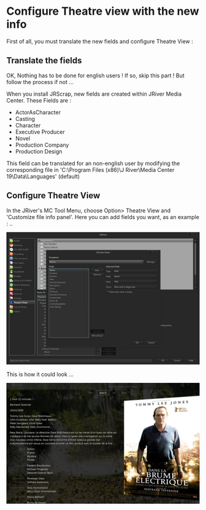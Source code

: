 
# Configure  Theatre view with the new info

First of all, you must translate the new fields and configure Theatre View :

Translate the fields
-------------

OK, Nothing has to be done for english users ! If so, skip this part !
But follow the process if not ...
  
When you install JRScrap, new fields are created within JRiver Media Center.
These Fields are :

* ActorAsCharacter
* Casting
* Character
* Executive Producer
* Novel
* Production Company
* Production Design

This field can be translated for an non-english user by modifying the corresponding file in
'C:\Program Files (x86)\J River\Media Center 19\Data\Languages\' (default)

Configure Theatre View
-------------

In the JRiver's MC  Tool Menu, choose Option> Theatre View and  'Customize file info panel'.
Here you can add fields you want, as an example : ..

![Configure](https://github.com/fredele/JRScrap/blob/master/Screenshots/Shot_5.JPG?raw=true)

This is how it could look ...

![Example](https://github.com/fredele/JRScrap/blob/master/Screenshots/Shot_7.JPG?raw=true)
